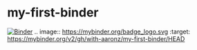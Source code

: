 # my-first-binder
[![Binder](https://mybinder.org/badge_logo.svg)](https://mybinder.org/v2/gh/with-aaronz/my-first-binder/HEAD)
.. image:: https://mybinder.org/badge_logo.svg
 :target: https://mybinder.org/v2/gh/with-aaronz/my-first-binder/HEAD
